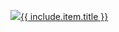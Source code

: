 <a href="https://doi.org/10.5281/zenodo.{{ include.item.name }}" target="_blank"><img src="https://zenodo.org/badge/DOI/10.5281/zenodo.{{ include.item.name }}.svg">{{ include.item.title }}</a>
